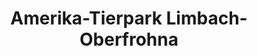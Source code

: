 ---
title: "Amerika-Tierpark Limbach-Oberfrohna"
url: /limbach-oberfrohna/amerika-tierpark-limbach-oberfrohna/
shop: Tickets
---